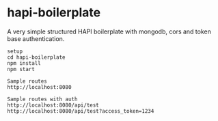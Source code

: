 # hapi-boilerplate
A very simple structured HAPI boilerplate with mongodb, cors and token base authentication.

```
setup
cd hapi-boilerplate
npm install
npm start
```

```
Sample routes
http://localhost:8080
```

```
Sample routes with auth
http://localhost:8080/api/test
http://localhost:8080/api/test?access_token=1234
```
